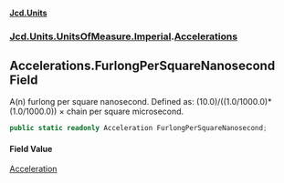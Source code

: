 #### [Jcd.Units](index.md 'index')
### [Jcd.Units.UnitsOfMeasure.Imperial](Jcd.Units.UnitsOfMeasure.Imperial.md 'Jcd.Units.UnitsOfMeasure.Imperial').[Accelerations](Accelerations.md 'Jcd.Units.UnitsOfMeasure.Imperial.Accelerations')

## Accelerations.FurlongPerSquareNanosecond Field

A(n) furlong per square nanosecond. Defined as: (10.0)/((1.0/1000.0)*(1.0/1000.0)) × chain per square microsecond.

```csharp
public static readonly Acceleration FurlongPerSquareNanosecond;
```

#### Field Value
[Acceleration](Acceleration.md 'Jcd.Units.UnitTypes.Acceleration')